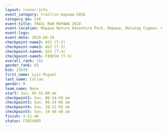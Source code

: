```yaml
---
layout: runner-info 
event_category: trailrun-mapawa-2018 
category_km: 21K 
event-title: TRAIL RUN MAPAWA 2018 
event-location: Mapawa Nature Adventure Park, Mapawa, Malasag Cugman, Cagayan de Oro Philippines 
event-logo: 
event-date: 2018-04-29 
checkpoint-name2: AS1 (T-2) 
checkpoint-name3: AS2 (T-3) 
checkpoint-name4: AS3 (T-4) 
checkpoint-name5: FINISH (T-5) 
overall_rank: 101
gender_rank: 83
bib: 21039
first_name: Luis Miguel
last_name: Callao
gender: M
team_name: None
start: Sun, 05-55-00 am
checkpoint2: Sun, 06-54-59 am
checkpoint3: Sun, 08-24-06 am
checkpoint4: Sun, 10-11-55 am
checkpoint5: Sun, 10-46-48 am
finish: 4-51-48
status: FINISHER
---
```

